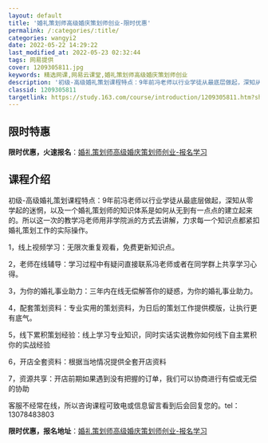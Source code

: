 ```yaml
---
layout: default
title: '婚礼策划师高级婚庆策划师创业-限时优惠'
permalink: /:categories/:title/
categories: wangyi2
date: 2022-05-22 14:29:22
last_modified_at: 2022-05-23 02:32:44
tags: 网易提供
cover: 1209305811.jpg
keywords: 精选网课,网易云课堂,婚礼策划师高级婚庆策划师创业
description: '初级-高级婚礼策划课程特点：9年前冯老师以行业学徒从最底层做起，深知从零学起的迷惘，以及一个婚礼策划师的知识体系是如何从'
classid: 1209305811
targetlink: https://study.163.com/course/introduction/1209305811.htm?share=1&shareId=1025206652&utm_campaign=share&utm_medium=iphoneShare&utm_source=&utm_u=1025206652
---
```


## 限时特惠

**限时优惠，火速报名**：[婚礼策划师高级婚庆策划师创业-报名学习](https://study.163.com/course/introduction/1209305811.htm?share=1&shareId=1025206652&utm_campaign=share&utm_medium=iphoneShare&utm_source=&utm_u=1025206652)

## 课程介绍

初级-高级婚礼策划课程特点：9年前冯老师以行业学徒从最底层做起，深知从零学起的迷惘，以及一个婚礼策划师的知识体系是如何从无到有一点点的建立起来的。所以这一次的教学冯老师用非学院派的方式去讲解，力求每一个知识点都紧扣婚礼策划工作的实际操作。

1，线上视频学习：无限次重复观看，免费更新知识点。

2，老师在线辅导：学习过程中有疑问直接联系冯老师或者在同学群上共享学习心得。

3，为你的婚礼事业助力：三年内在线无偿解答你的疑惑，为你的婚礼事业助力。

4，配套策划资料：专业实用的策划资料，为日后的策划工作提供模版，让执行更有底气。

5，线下累积策划经验：线上学习专业知识，同时实话实说教你如何线下自主累积你的实战经验

6，开店全套资料：根据当地情况提供全套开店资料

7，资源共享：开店前期如果遇到没有把握的订单，我们可以协商进行有偿或无偿的协助



客服不经常在线，所以咨询课程可致电或信息留言看到后会回复您的。tel：13078483803

**限时优惠，报名地址**：[婚礼策划师高级婚庆策划师创业-报名学习](https://study.163.com/course/introduction/1209305811.htm?share=1&shareId=1025206652&utm_campaign=share&utm_medium=iphoneShare&utm_source=&utm_u=1025206652)

